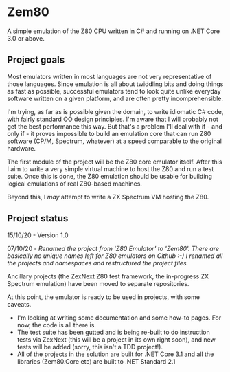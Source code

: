 # Zem80

A simple emulation of the Z80 CPU written in C# and running on .NET Core 3.0 or above. 

## Project goals

Most emulators written in most languages are not very representative of those languages. Since emulation is all about twiddling bits and doing things as fast as possible, successful emulators tend to look quite unlike everyday software written on a given platform, and are often pretty incomprehensible. 

I'm trying, as far as is possible given the domain, to write idiomatic C# code, with fairly standard OO design principles. I'm aware that I will probably not get the best performance this way. But that's a problem I'll deal with if - and only if - it proves impossible to build an emulation core that can run Z80 software (CP/M, Spectrum, whatever) at a speed comparable to the original hardware.  

The first module of the project will be the Z80 core emulator itself. After this I aim to write a very simple virtual machine to host the Z80 and run a test suite. Once this is done, the Z80 emulation should be usable for building logical emulations of real Z80-based machines. 

Beyond this, I *may* attempt to write a ZX Spectrum VM hosting the Z80.

## Project status
15/10/20 - Version 1.0

07/10/20 - *Renamed the project from 'Z80 Emulator' to 'Zem80'. There are basically no unique names left for Z80 emulators on Github :-) I renamed all the projects and namespaces and restructured the project files.*

Ancillary projects (the ZexNext Z80 test framework, the in-progress ZX Spectrum emulation) have been moved to separate repositories.

At this point, the emulator is ready to be used in projects, with some caveats. 

* I'm looking at writing some documentation and some how-to pages. For now, the code is all there is.
* The test suite has been gutted and is being re-built to do instruction tests via ZexNext (this will be a project in its own right soon), and new tests will be added (sorry, this isn't a TDD project!).
* All of the projects in the solution are built for .NET Core 3.1 and all the libraries (Zem80.Core etc) are built to .NET Standard 2.1










